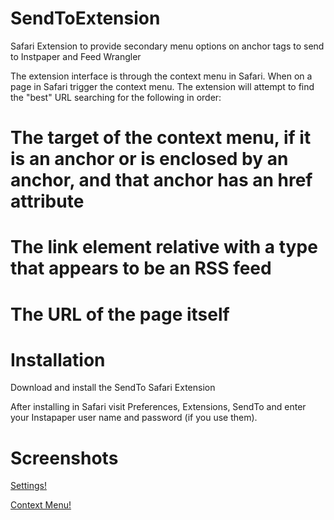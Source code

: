 SendToExtension
===============

Safari Extension to provide secondary menu options on anchor tags to send to Instpaper and Feed Wrangler

The extension interface is through the context menu in Safari. When on a page in Safari trigger the context menu. The extension will attempt to find the "best" URL searching for the following in order:

# The target of the context menu, if it is an anchor or is enclosed by an anchor, and that anchor has an href attribute

# The link element relative with a type that appears to be an RSS feed

# The URL of the page itself

Installation
============

Download and install the SendTo Safari Extension

After installing in Safari visit Preferences, Extensions, SendTo and
enter your Instapaper user name and password (if you use them).

Screenshots
===========

[Settings!](settings.png)

[Context Menu!](screenshot.png)

